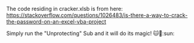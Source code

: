 The code residing in cracker.xlsb is from here:
https://stackoverflow.com/questions/1026483/is-there-a-way-to-crack-the-password-on-an-excel-vba-project

Simply run the "Unprotecting" Sub and it will do its magic! 
:cat::dog::sun:
